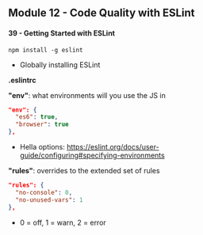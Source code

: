 ## Module 12 - Code Quality with ESLint

#### 39 - Getting Started with ESLint
```
npm install -g eslint
```
+ Globally installing ESLint

__.eslintrc__

__"env"__: what environments will you use the JS in
```json
"env": {
  "es6": true,
  "browser": true
},
```
+ Hella options:  https://eslint.org/docs/user-guide/configuring#specifying-environments

__"rules"__: overrides to the extended set of rules
```json
"rules": {
  "no-console": 0,
  "no-unused-vars": 1
},
```
+ 0 = off, 1 = warn, 2 = error

